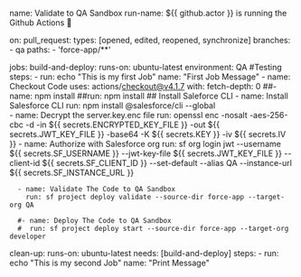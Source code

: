 name: Validate to QA Sandbox
run-name: ${{ github.actor }} is running the Github Actions 🚀

on:
  pull_request:
    types: [opened, edited, reopened, synchronize]
    branches:
      - qa
    paths:
      - 'force-app/**'

jobs:
  build-and-deploy:
    runs-on: ubuntu-latest
    environment: QA #Testing
    steps:
      - run: echo "This is my first Job"
        name: "First Job Message"
      - name: Checkout Code
        uses: actions/checkout@v4.1.7
        with:
          fetch-depth: 0
      ##- name: npm install
        ##run: npm install
        ## Install Saleforce CLI
      - name: Install Salesforce CLI
        run: npm install @salesforce/cli --global   
      - name: Decrypt the server.key.enc file
        run: openssl enc -nosalt -aes-256-cbc -d -in ${{ secrets.ENCRYPTED_KEY_FILE }} -out ${{ secrets.JWT_KEY_FILE }} -base64 -K ${{ secrets.KEY }} -iv ${{ secrets.IV }}
      - name: Authorize with Salesforce org
        run: sf org login jwt --username ${{ secrets.SF_USERNAME }} --jwt-key-file ${{ secrets.JWT_KEY_FILE }} --client-id ${{ secrets.SF_CLIENT_ID }} --set-default --alias QA --instance-url ${{ secrets.SF_INSTANCE_URL }}
      
      - name: Validate The Code to QA Sandbox
        run: sf project deploy validate --source-dir force-app --target-org QA

      #- name: Deploy The Code to QA Sandbox
      #  run: sf project deploy start --source-dir force-app --target-org developer
      
  clean-up:
    runs-on: ubuntu-latest
    needs: [build-and-deploy]
    steps:
      - run: echo "This is my second Job"
        name: "Print Message"